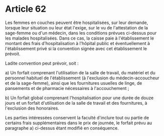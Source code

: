 # Article 62

Les femmes en couches peuvent être hospitalisées, sur leur demande, lorsque leur situation ou leur état l'exige, sur le vu de l'attestation de la sage-femme ou d'un médecin, dans les conditions prévues ci-dessus pour les malades hospitalisées. Dans ce cas, la caisse paie à l'établissement le montant des frais d'hospitalisation à l'hôpital public et éventuellement à l'établissement privé si la convention signée avec cet établissement le prévoit.

Ladite convention peut prévoir, soit :

a) Un forfait comprenant l'utilisation de la salle de travail, du matériel et du personnel habituel de l'établissement (à l'exclusion du médecin-accoucheur et de la sage-femme), ainsi que les fournitures usuelles de linge, de pansements et de pharmacie nécessaires à l'accouchement ;

b) Un forfait global comprenant l'hospitalisation pour une durée de douze jours et un forfait d'utilisation de la salle de travail et des fournitures, à l'exclusion des honoraires.

Les parties intéressées conservent la faculté d'inclure tout ou partie de certains frais supplémentaires dans le prix de journée, le forfait prévu au paragraphe a) ci-dessus étant modifié en conséquence.
